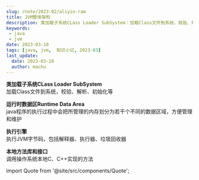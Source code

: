 ```yaml
---
slug: /note/2023-02/aliyin-ram
title: JVM整体架构
description: 类加载子系统CLass Loader SubSystem：加载Class文件到系统，校验、解析、初始化等 ，运行时数据区Runtime Data Area：java程序的执行过程中会把所管理的内存划分为若干个不同的数据区域，方便管理和维护
keywords:
 - java
 - jvm
date: 2023-03-10
tags: [java, jvm,  知识小记, 2023-03]
last_update:
  date: 2023-03-10
  author: machu
---
```


**类加载子系统CLass Loader SubSystem**  
加载Class文件到系统，校验、解析、初始化等   

**运行时数据区Runtime Data Area**    
java程序的执行过程中会把所管理的内存划分为若干个不同的数据区域，方便管理和维护    

**执行引擎**     
执行JVM字节码，包括解释器、执行器、垃圾回收器     

**本地方法库和接口**    
调用操作系统本地C、C++实现的方法   





import Quote from '@site/src/components/Quote';

> <Quote></Quote>
